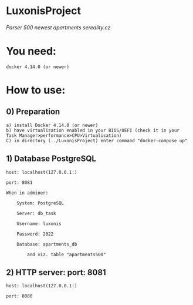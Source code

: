 # LuxonisProject
###### Parser 500 newest apartments sereality.cz

# You need:
    docker 4.14.0 (or newer)
    

# How to use:

## 0) Preparation
    a) install Docker 4.14.0 (or newer)
    b) have virtualization enabled in your BIOS/UEFI (check it in your Task Manager>performance>CPU>Virtualisation)
    C) in directory (../LuxonisProject) enter command "docker-compose up"

## 1) Database PostgreSQL

    host: localhost(127.0.0.1:)
    
    port: 8081
    
    When in adminer:
        
        System: PostgreSQL
    
        Server: db_task
    
        Username: luxonis
    
        Password: 2022
    
        Database: apartments_db
        
            and viz. table "apartments500"
    
    
    
## 2) HTTP server:  port: 8081

    host: localhost(127.0.0.1:)
    
    port: 8080

